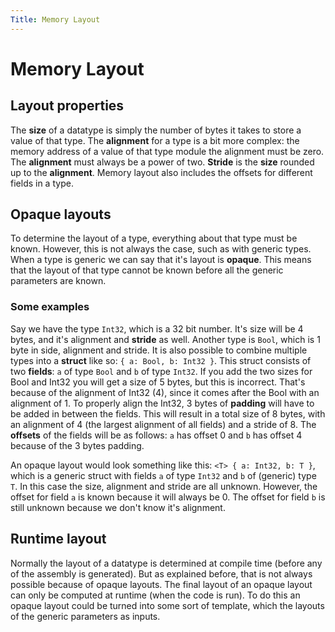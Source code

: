 ```yaml
---
Title: Memory Layout
---
```


# Memory Layout

## Layout properties
The **size** of a datatype is simply the number of bytes it takes to store a value of that type. The **alignment** for a
type is a bit more complex: the memory address of a value of that type module the alignment must be zero. The
**alignment** must always be a power of two. **Stride** is the **size** rounded up to the **alignment**. Memory layout
also includes the offsets for different fields in a type.

## Opaque layouts
To determine the layout of a type, everything about that type must be known. However, this is not always the case, such
as with generic types. When a type is generic we can say that it's layout is **opaque**. This means that the layout of
that type cannot be known before all the generic parameters are known.

### Some examples
Say we have the type `Int32`, which is a 32 bit number. It's size will be 4 bytes, and it's alignment and
**stride** as well. Another type is `Bool`, which is 1 byte in side, alignment and stride. It is also possible to
combine multiple types into a **struct** like so: `{ a: Bool, b: Int32 }`. This struct consists of two **fields**: `a`
of type `Bool` and `b` of type `Int32`. If you add the two sizes for Bool and Int32 you will get a size of 5 bytes, but
this is incorrect. That's because of the alignment of Int32 (4), since it comes after the Bool with an alignment of 1.
To properly align the Int32, 3 bytes of **padding** will have to be added in between the fields. This will result in a
total size of 8 bytes, with an alignment of 4 (the largest alignment of all fields) and a stride of 8. The **offsets**
of the fields will be as follows: `a` has offset 0 and `b` has offset 4 because of the 3 bytes padding.

An opaque layout would look something like this: `<T> { a: Int32, b: T }`, which is a generic struct with fields `a` of
type `Int32` and `b` of (generic) type `T`. In this case the size, alignment and stride are all unknown. However, the
offset for field `a` is known because it will always be 0. The offset for field `b` is still unknown because we don't
know it's alignment.

## Runtime layout
Normally the layout of a datatype is determined at compile time (before any of the assembly is generated). But as
explained before, that is not always possible because of opaque layouts. The final layout of an opaque layout can only
be computed at runtime (when the code is run). To do this an opaque layout could be turned into some sort of template,
which the layouts of the generic parameters as inputs.
